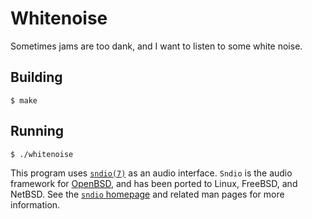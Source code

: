 Whitenoise
==========

Sometimes jams are too dank, and I want to listen to some white noise.

Building
--------

```
$ make
```

Running
-------

```
$ ./whitenoise
```

This program uses [`sndio(7)`](http://man.openbsd.org/sndio)
as an audio interface. `Sndio` is the audio framework for
[OpenBSD](https://www.openbsd.org/), and has been ported to Linux,
FreeBSD, and NetBSD. See the [`sndio` homepage](http://www.sndio.org/)
and related man pages for more information.
